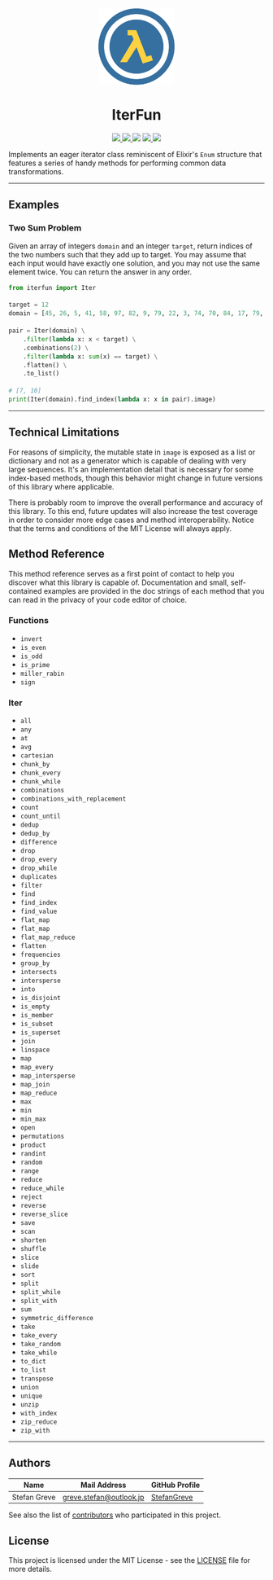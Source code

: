 <p align="center">
  <a title="Project Logo">
    <img height="150" style="margin-top:15px" src="https://github.com/StefanGreve/iterfun/blob/master/iterfun.svg">
  </a>
</p>

<h1 align="center">IterFun</h1>

<p align="center">
    <a href="https://github.com/StefanGreve/iterfun/actions?query=workflow%3ACI" title="Continuous Integration" target="_blank">
        <img src="https://github.com/StefanGreve/iterfun/actions/workflows/python-app.yml/badge.svg">
    </a>
    <a href="https://github.com/StefanGreve/iterfun" title="Release Version">
        <img src="https://img.shields.io/pypi/v/iterfun?color=blue&label=Release">
    </a>
    <a title="Supported Python Versions">
        <img src="https://img.shields.io/pypi/pyversions/iterfun">
    </a>
    <a href="https://www.gnu.org/licenses/gpl-3.0.en.html" title="License Information" target="_blank" rel="noopener noreferrer">
        <img src="https://img.shields.io/badge/License-MIT-blue.svg">
    </a>
    <a title="Downloads per Month">
        <img src="https://img.shields.io/pypi/dm/iterfun">
    </a>
</p>

Implements an eager iterator class reminiscent of Elixir's `Enum` structure that
features a series of handy methods for performing common data transformations.

---

## Examples

### Two Sum Problem

Given an array of integers `domain` and an integer `target`, return indices of the
two numbers such that they add up to target. You may assume that each input would
have exactly one solution, and you may not use the same element twice. You can
return the answer in any order.

```python
from iterfun import Iter

target = 12
domain = [45, 26, 5, 41, 58, 97, 82, 9, 79, 22, 3, 74, 70, 84, 17, 79, 41, 96, 13, 89]

pair = Iter(domain) \
    .filter(lambda x: x < target) \
    .combinations(2) \
    .filter(lambda x: sum(x) == target) \
    .flatten() \
    .to_list()

# [7, 10]
print(Iter(domain).find_index(lambda x: x in pair).image)
```

---

## Technical Limitations

For reasons of simplicity, the mutable state in `image` is exposed as a list or
dictionary and not as a generator which is capable of dealing with very large
sequences. It's an implementation detail that is necessary for some index-based methods,
though this behavior might change in future versions of this library where applicable.

There is probably room to improve the overall performance and accuracy of this library.
To this end, future updates will also increase the test coverage in order to consider
more edge cases and method interoperability. Notice that the terms and conditions
of the MIT License will always apply.

## Method Reference

This method reference serves as a first point of contact to help you discover
what this library is capable of. Documentation and small, self-contained examples
are provided in the doc strings of each method that you can read in the privacy of
your code editor of choice.

### Functions

- `invert`
- `is_even`
- `is_odd`
- `is_prime`
- `miller_rabin`
- `sign`

### Iter

- `all`
- `any`
- `at`
- `avg`
- `cartesian`
- `chunk_by`
- `chunk_every`
- `chunk_while`
- `combinations`
- `combinations_with_replacement`
- `count`
- `count_until`
- `dedup`
- `dedup_by`
- `difference`
- `drop`
- `drop_every`
- `drop_while`
- `duplicates`
- `filter`
- `find`
- `find_index`
- `find_value`
- `flat_map`
- `flat_map`
- `flat_map_reduce`
- `flatten`
- `frequencies`
- `group_by`
- `intersects`
- `intersperse`
- `into`
- `is_disjoint`
- `is_empty`
- `is_member`
- `is_subset`
- `is_superset`
- `join`
- `linspace`
- `map`
- `map_every`
- `map_intersperse`
- `map_join`
- `map_reduce`
- `max`
- `min`
- `min_max`
- `open`
- `permutations`
- `product`
- `randint`
- `random`
- `range`
- `reduce`
- `reduce_while`
- `reject`
- `reverse`
- `reverse_slice`
- `save`
- `scan`
- `shorten`
- `shuffle`
- `slice`
- `slide`
- `sort`
- `split`
- `split_while`
- `split_with`
- `sum`
- `symmetric_difference`
- `take`
- `take_every`
- `take_random`
- `take_while`
- `to_dict`
- `to_list`
- `transpose`
- `union`
- `unique`
- `unzip`
- `with_index`
- `zip_reduce`
- `zip_with`

---

## Authors

| Name             | Mail Address            | GitHub Profile                                |
|------------------|-------------------------|-----------------------------------------------|
| Stefan Greve     | greve.stefan@outlook.jp | [StefanGreve](https://github.com/StefanGreve) |

See also the list of [contributors](https://github.com/stefangreve/iterfun/contributors)
who participated in this project.

## License

This project is licensed under the MIT License - see the [LICENSE](LICENSE) file
for more details.
